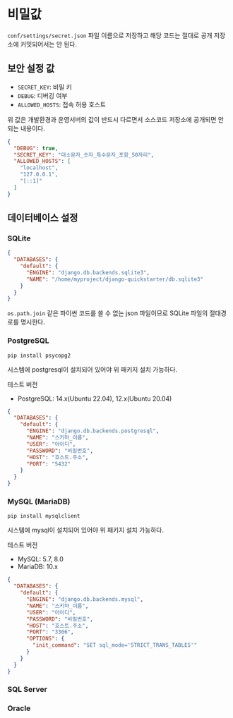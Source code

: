 # 비밀값

`conf/settings/secret.json` 파일 이름으로 저장하고 해당 코드는 절대로 공개 저장소에 커밋되어서는 안 된다.

## 보안 설정 값
* `SECRET_KEY`: 비밀 키
* `DEBUG`: 디버깅 여부
* `ALLOWED_HOSTS`: 접속 허용 호스트

위 값은 개발환경과 운영서버의 값이 반드시 다르면서 소스코드 저장소에 공개되면 안 되는 내용이다.

```json
{
  "DEBUG": true,
  "SECRET_KEY": "대소문자_숫자_특수문자_포함_50자리",
  "ALLOWED_HOSTS": [
    "localhost",
    "127.0.0.1",
    "[::1]"
  ]
}
```

## 데이터베이스 설정
### SQLite
```json
{
  "DATABASES": {
    "default": {
      "ENGINE": "django.db.backends.sqlite3",
      "NAME": "/home/myproject/django-quickstarter/db.sqlite3"
    }
  }
}
```

`os.path.join` 같은 파이썬 코드를 쓸 수 없는 json 파일이므로 SQLite 파일의 절대경로를 명시한다.

### PostgreSQL
```
pip install psycopg2
```

시스템에 postgresql이 설치되어 있어야 위 패키지 설치 가능하다.

테스트 버전

* PostgreSQL: 14.x(Ubuntu 22.04), 12.x(Ubuntu 20.04)

```json
{
  "DATABASES": {
    "default": {
      "ENGINE": "django.db.backends.postgresql",
      "NAME": "스키마_이름",
      "USER": "아이디",
      "PASSWORD": "비밀번호",
      "HOST": "호스트.주소",
      "PORT": "5432"
    }
  }
}
```

### MySQL (MariaDB)

```
pip install mysqlclient
```

시스템에 mysql이 설치되어 있어야 위 패키지 설치 가능하다.

테스트 버전

* MySQL: 5.7, 8.0
* MariaDB: 10.x

```json
{
  "DATABASES": {
    "default": {
      "ENGINE": "django.db.backends.mysql",
      "NAME": "스키마_이름",
      "USER": "아이디",
      "PASSWORD": "비밀번호",
      "HOST": "호스트.주소",
      "PORT": "3306",
      "OPTIONS": {
        "init_command": "SET sql_mode='STRICT_TRANS_TABLES'"
      }
    }
  }
}
```

### SQL Server

### Oracle
